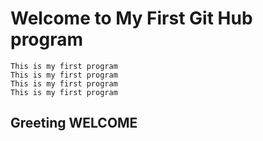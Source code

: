 # Welcome to My First Git Hub program
    This is my first program
    This is my first program
    This is my first program
    This is my first program
## Greeting WELCOME
